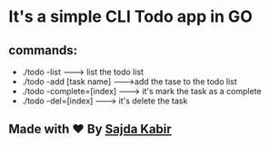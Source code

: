 # It's a simple CLI Todo app in GO 


## commands:
- ./todo -list   ---> list the todo list
- ./todo -add [task name] --->add the tase to the todo list
- ./todo -complete=[index] ---> it's mark the task as a complete 
- ./todo -del=[index]  ---> it's delete the task


## Made with ♥ By [Sajda Kabir](https://www.linkedin.com/in/sajdakabir)
